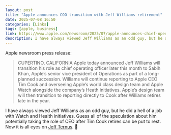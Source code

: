 ```yaml
---
layout: post
title: "Apple announces COO transition with Jeff Williams retirement"
date: 2025-07-08 16:50
categories: [Links]
tags: [apple, business]
link: https://www.apple.com/newsroom/2025/07/apple-announces-chief-operating-officer-transition/
description: I have always viewed Jeff Williams as an odd guy, but he did a hell of a job with Watch and Health initiatives. Guess all of the speculation about him potentially taking the role of CEO after Tim Cook retires can be put to rest.
---
```


Apple newsroom press release:

>CUPERTINO, CALIFORNIA Apple today announced Jeff Williams will transition his role as chief operating officer later this month to Sabih Khan, Apple’s senior vice president of Operations as part of a long-planned succession. Williams will continue reporting to Apple CEO Tim Cook and overseeing Apple’s world class design team and Apple Watch alongside the company’s Heath initiatives. Apple’s design team will then transition to reporting directly to Cook after Williams retires late in the year.

I have always viewed Jeff Williams as an odd guy, but he did a hell of a job with Watch and Health initiatives. Guess all of the speculation about him potentially taking the role of CEO after Tim Cook retires can be put to rest. Now it is all eyes on [Jeff Ternus](https://www.apple.com/leadership/john-ternus/). 🍻
